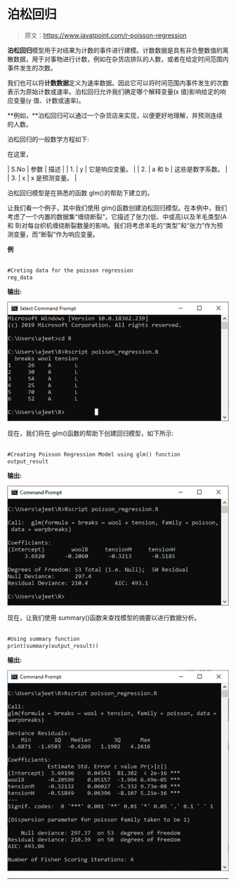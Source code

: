 # 泊松回归

> 原文：<https://www.javatpoint.com/r-poisson-regression>

**泊松回归**模型用于对结果为计数的事件进行建模。计数数据是具有非负整数值的离散数据，用于对事物进行计数，例如在杂货店排队的人数，或者在给定时间范围内事件发生的次数。

我们也可以将**计数数据**定义为速率数据。因此它可以将时间范围内事件发生的次数表示为原始计数或速率。泊松回归允许我们确定哪个解释变量(x 值)影响给定的响应变量(y 值、计数或速率)。

**例如，**泊松回归可以通过一个杂货店来实现，以便更好地理解，并预测连续的人数。

泊松回归的一般数学方程如下:

在这里，

| S.No | 参数 | 描述 |
| 1. | y | 它是响应变量。 |
| 2. | a 和 b | 这些是数字系数。 |
| 3. | x | x 是预测变量。 |

泊松回归模型是在熟悉的函数 glm()的帮助下建立的。

让我们看一个例子，其中我们使用 glm()函数创建泊松回归模型。在本例中，我们考虑了一个内置的数据集“缠绕断裂”，它描述了张力(低、中或高)以及羊毛类型(A 和 B)对每台织机缠绕断裂数量的影响。我们将考虑羊毛的“类型”和“张力”作为预测变量，而“断裂”作为响应变量。

**例**

```

#Creting data for the poisson regression
reg_data
```

**输出:**

![R Poisson Regression](img/299385b14840006958c74f70ec0798a9.png)

现在，我们将在 glm()函数的帮助下创建回归模型，如下所示:

```

#Creating Poisson Regression Model using glm() function
output_result 
```

**输出:**

![R Poisson Regression](img/46f58def589a2d3789544659a91884ba.png)

现在，让我们使用 summary()函数来查找模型的摘要以进行数据分析。

```

#Using summary function
print(summary(output_result))

```

**输出:**

![R Poisson Regression](img/ad0f04bdf1ad93959d7ddfd3dd542678.png)

* * *